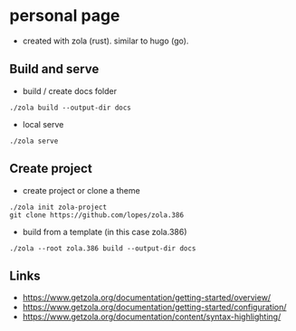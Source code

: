 # personal page

* created with zola (rust). similar to hugo (go).

## Build and serve
* build / create docs folder
```
./zola build --output-dir docs
```
* local serve
```
./zola serve
```

## Create project
* create project or clone a theme 
```
./zola init zola-project
git clone https://github.com/lopes/zola.386
```
* build from a template (in this case zola.386)
```
./zola --root zola.386 build --output-dir docs
```

## Links
* https://www.getzola.org/documentation/getting-started/overview/
* https://www.getzola.org/documentation/getting-started/configuration/
* https://www.getzola.org/documentation/content/syntax-highlighting/

